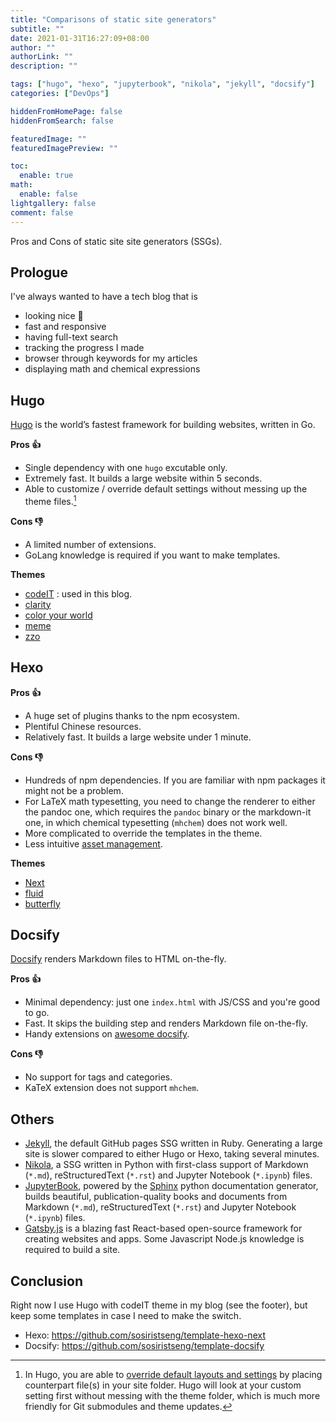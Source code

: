 ```yaml
---
title: "Comparisons of static site generators"
subtitle: ""
date: 2021-01-31T16:27:09+08:00
author: ""
authorLink: ""
description: ""

tags: ["hugo", "hexo", "jupyterbook", "nikola", "jekyll", "docsify"]
categories: ["DevOps"]

hiddenFromHomePage: false
hiddenFromSearch: false

featuredImage: ""
featuredImagePreview: ""

toc:
  enable: true
math:
  enable: false
lightgallery: false
comment: false
---
```


Pros and Cons of static site site generators (SSGs).

<!--more-->

## Prologue

I've always wanted to have a tech blog that is
- looking nice 🥰
- fast and responsive
- having full-text search
- tracking the progress I made
- browser through keywords for my articles
- displaying math and chemical expressions

## Hugo

[Hugo](https://gohugo.io/) is the world’s fastest framework for building websites, written in Go.

**Pros 👍**
- Single dependency with one `hugo` excutable only.
- Extremely fast. It builds a large website within 5 seconds.
- Able to customize / override default settings without messing up the theme files.[^hugooverride]

[^hugooverride]: In Hugo, you are able to [override default layouts and settings](https://zwbetz.com/override-a-hugo-theme/) by placing counterpart file(s) in your site folder. Hugo will look at your custom setting first without messing with the theme folder, which is much more friendly for Git submodules and theme updates.

**Cons 👎**
- A limited number of extensions.
- GoLang knowledge is required if you want to make templates.

**Themes**
- [codeIT](https://github.com/sunt-programator/CodeIT) : used in this blog.
- [clarity](https://github.com/chipzoller/hugo-clarity)
- [color your world](https://gitlab.com/rmaguiar/hugo-theme-color-your-world)
- [meme](https://github.com/reuixiy/hugo-theme-meme)
- [zzo](https://github.com/zzossig/hugo-theme-zzo)

## Hexo

**Pros 👍**
- A huge set of plugins thanks to the npm ecosystem.
- Plentiful Chinese resources.
- Relatively fast. It builds a large website under 1 minute.

**Cons 👎**
- Hundreds of npm dependencies. If you are familiar with npm packages it might not be a problem.
- For LaTeX math typesetting, you need to change the renderer to either the pandoc one, which requires the `pandoc` binary or the markdown-it one, in which chemical typesetting (`mhchem`) does not work well.
- More complicated to override the templates in the theme.
- Less intuitive [asset management](https://hexo.io/docs/asset-folders.html).

**Themes**
- [Next](https://theme-next.js.org/)
- [fluid](https://fluid-dev.github.io/hexo-fluid-docs/)
- [butterfly](https://butterfly.js.org/)

## Docsify

[Docsify](https://docsify.js.org/) renders Markdown files to HTML on-the-fly.

**Pros 👍**
- Minimal dependency: just one `index.html` with JS/CSS and you're good to go.
- Fast. It skips the building step and renders Markdown file on-the-fly.
- Handy extensions on [awesome docsify](https://docsify.js.org/#/awesome).

**Cons 👎**
- No support for tags and categories.
- KaTeX extension does not support `mhchem`.

## Others

- [Jekyll](https://jekyllrb.com/), the default GitHub pages SSG written in Ruby. Generating a large site is slower compared to either Hugo or Hexo, taking several minutes.
- [Nikola](https://getnikola.com/), a SSG written in Python with first-class support of Markdown (`*.md`), reStructuredText (`*.rst`) and Jupyter Notebook (`*.ipynb`) files.
- [JupyterBook](https://jupyterbook.org), powered by the [Sphinx](https://www.sphinx-doc.org/en/master/) python documentation generator, builds beautiful, publication-quality books and documents from Markdown (`*.md`), reStructuredText (`*.rst`) and Jupyter Notebook (`*.ipynb`) files.
- [Gatsby.js](https://www.gatsbyjs.com) is a blazing fast React-based open-source framework for creating websites and apps. Some Javascript Node.js knowledge is required to build a site.

## Conclusion

Right now I use Hugo with codeIT theme in my blog (see the footer), but keep some templates in case I need to make the switch.

- Hexo: <https://github.com/sosiristseng/template-hexo-next>
- Docsify: <https://github.com/sosiristseng/template-docsify>
